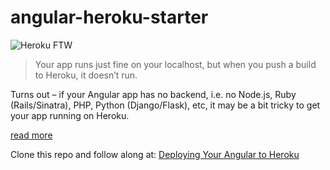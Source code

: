 # angular-heroku-starter

![Heroku FTW](http://upload.wikimedia.org/wikipedia/en/a/a9/Heroku_logo.png)

> Your app runs just fine on your localhost, but when you push a build to Heroku, it doesn’t run.

Turns out – if your Angular app has no backend, i.e. no Node.js, Ruby (Rails/Sinatra), PHP, Python (Django/Flask), etc, it may be a bit tricky to get your app running on Heroku.

[read more](http://erictsang.co/deploying-your-angular-to-heroku/)

Clone this repo and follow along at: [Deploying Your Angular to Heroku](http://erictsang.co/deploying-your-angular-to-heroku/)
